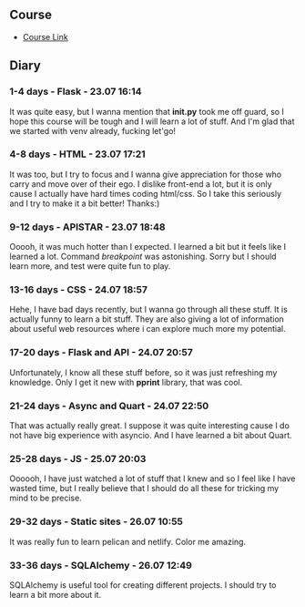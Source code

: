 ## Course

 - [Course Link](https://training.talkpython.fm/courses/explore_100days_web/100-days-of-web-in-python)


## Diary

### 1-4 days - Flask - 23.07 16:14

It was quite easy, but I wanna mention that __init.py__ took me off guard, so I hope this course will be tough and I will learn a lot of stuff. And I'm glad that we started with venv already, fucking let'go!

### 4-8 days - HTML - 23.07 17:21

It was too, but I try to focus and I wanna give appreciation for those who carry and move over of their ego. I dislike front-end a lot, but it is only cause I actually have hard times coding html/css. So I take this seriously and I try to make it a bit better! Thanks:)

### 9-12 days - APISTAR - 23.07 18:48

Ooooh, it was much hotter than I expected. I learned a bit but it feels like I learned a lot. Command _breakpoint_ was astonishing. Sorry but I should learn more, and test were quite fun to play.

### 13-16 days - CSS - 24.07 18:57

Hehe, I have bad days recently, but I wanna go through all these stuff. It is actually funny to learn a bit stuff. They are also giving a lot of information about useful web resources where i can explore much more my potential.

### 17-20 days - Flask and API - 24.07 20:57

Unfortunately, I know all these stuff before, so it was just refreshing my knowledge. Only I get it new with __pprint__ library, that was cool.
   
### 21-24 days - Async and Quart - 24.07 22:50

That was actually really great. I suppose it was quite interesting cause I do not have big experience with asyncio. And I have learned a bit about Quart.

### 25-28 days - JS - 25.07 20:03

Oooooh, I have just watched a lot of stuff that I knew and so I feel like I have wasted time, but I really believe that I should do all these for tricking my mind to be precise.

### 29-32 days - Static sites - 26.07 10:55

It was really fun to learn pelican and netlify. Color me amazing.

### 33-36 days - SQLAlchemy - 26.07 12:49

SQLAlchemy is useful tool for creating different projects. I should try to learn a bit more about it.
